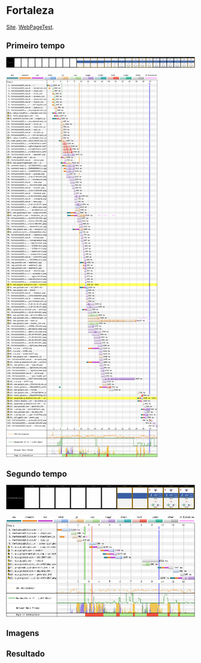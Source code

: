 # Fortaleza

[Site](http://www.fortaleza1918.com.br/). [WebPageTest](https://www.webpagetest.org/result/190422_GY_8c27b162b9169be2ec43f6bc1b5ab946/).

## Primeiro tempo

![](imgs/filmstrip-first-view-run-2.png)

![](imgs/first-view-run-2.png)

## Segundo tempo

![](imgs/filmstrip-second-view-run-1.png)

![](imgs/second-view-run-1.png)

## Imagens

## Resultado